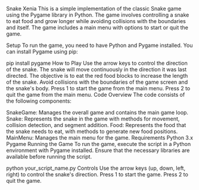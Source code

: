 Snake Xenia
This is a simple implementation of the classic Snake game using the Pygame library in Python. The game involves controlling a snake to eat food and grow longer while avoiding collisions with the boundaries and itself. The game includes a main menu with options to start or quit the game.

Setup
To run the game, you need to have Python and Pygame installed. You can install Pygame using pip:

pip install pygame
How to Play
Use the arrow keys to control the direction of the snake.
The snake will move continuously in the direction it was last directed.
The objective is to eat the red food blocks to increase the length of the snake.
Avoid collisions with the boundaries of the game screen and the snake's body.
Press 1 to start the game from the main menu.
Press 2 to quit the game from the main menu.
Code Overview
The code consists of the following components:

SnakeGame: Manages the overall game and contains the main game loop.
Snake: Represents the snake in the game with methods for movement, collision detection, and segment addition.
Food: Represents the food that the snake needs to eat, with methods to generate new food positions.
MainMenu: Manages the main menu for the game.
Requirements
Python 3.x
Pygame
Running the Game
To run the game, execute the script in a Python environment with Pygame installed. Ensure that the necessary libraries are available before running the script.

python your_script_name.py
Controls
Use the arrow keys (up, down, left, right) to control the snake's direction.
Press 1 to start the game.
Press 2 to quit the game.
